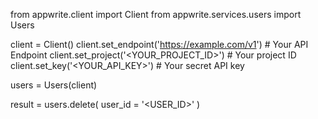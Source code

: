from appwrite.client import Client
from appwrite.services.users import Users

client = Client()
client.set_endpoint('https://example.com/v1') # Your API Endpoint
client.set_project('<YOUR_PROJECT_ID>') # Your project ID
client.set_key('<YOUR_API_KEY>') # Your secret API key

users = Users(client)

result = users.delete(
    user_id = '<USER_ID>'
)
